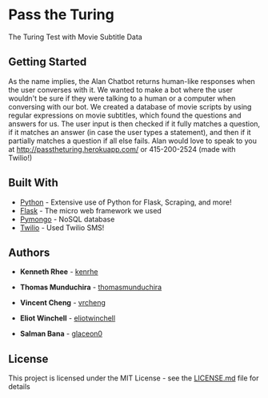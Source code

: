 # Pass the Turing

The Turing Test with Movie Subtitle Data


## Getting Started

As the name implies, the Alan Chatbot returns human-like responses when the user converses with it. We wanted to make a bot where the user wouldn't be sure if they were talking to a human or a computer when conversing with our bot. We created a database of movie scripts by using regular expressions on movie subtitles, which found the questions and answers for us. The user input is then checked if it fully matches a question, if it matches an answer (in case the user types a statement), and then if it partially matches a question if all else fails. Alan would love to speak to you at http://passtheturing.herokuapp.com/ or 415-200-2524 (made with Twilio!)


## Built With

* [Python](https://www.python.org/) - Extensive use of Python for Flask, Scraping, and more!
* [Flask](http://flask.pocoo.org/docs/0.11/) - The micro web framework we used
* [Pymongo](https://api.mongodb.com/python/current/) - NoSQL database
* [Twilio](https://www.twilio.com/) - Used Twilio SMS!

## Authors


* **Kenneth Rhee** - [kenrhe](https://www.github.com/kenrhe "Kenneth Rhee's Github")

* **Thomas Munduchira** - [thomasmunduchira](https://www.github.com/thomasmunduchira "Thomas Munduchira's Github")

* **Vincent Cheng** - [vrcheng](https://www.github.com/vrcheng "Vincent Cheng's Github")

* **Eliot Winchell** - [eliotwinchell](https://www.gitub.com/eliotwinchell "Eliot Winchell's Github")

* **Salman Bana** - [glaceon0](https://www.github.com/glaceon0 "Salman Bana's Github")


## License

This project is licensed under the MIT License - see the [LICENSE.md](LICENSE.md) file for details
